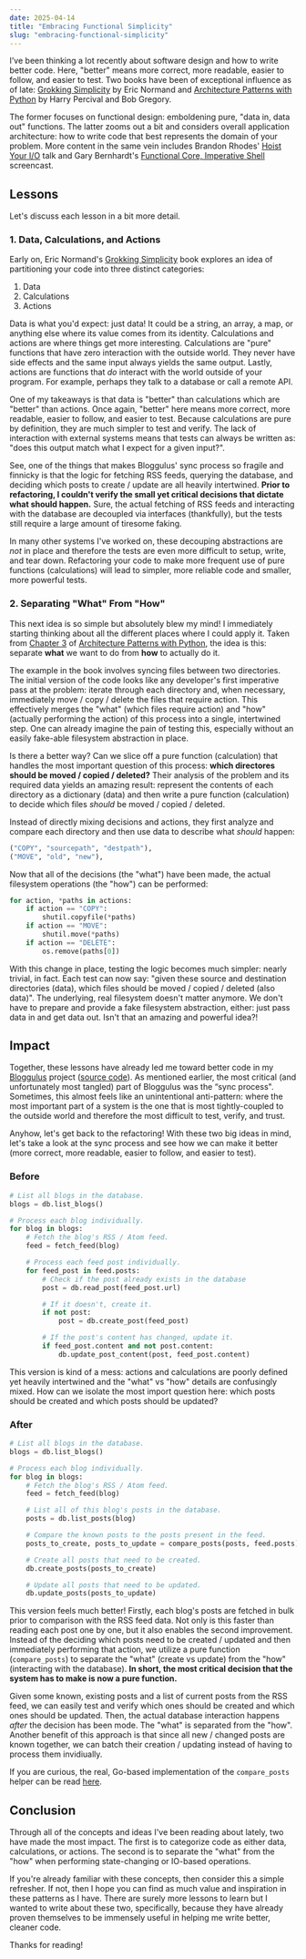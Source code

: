```yaml
---
date: 2025-04-14
title: "Embracing Functional Simplicity"
slug: "embracing-functional-simplicity"
---
```


I’ve been thinking a lot recently about software design and how to write better code.
Here, "better" means more correct, more readable, easier to follow, and easier to test.
Two books have been of exceptional influence as of late: [Grokking Simplicity](https://grokkingsimplicity.com/) by Eric Normand and [Architecture Patterns with Python](https://www.cosmicpython.com/) by Harry Percival and Bob Gregory.

The former focuses on functional design: emboldening pure, "data in, data out" functions.
The latter zooms out a bit and considers overall application architecture: how to write code that best represents the domain of your problem.
More content in the same vein includes Brandon Rhodes' [Hoist Your I/O](https://www.youtube.com/watch?v=PBQN62oUnN8) talk and Gary Bernhardt's [Functional Core, Imperative Shell](https://www.destroyallsoftware.com/screencasts/catalog/functional-core-imperative-shell) screencast.

## Lessons

Let's discuss each lesson in a bit more detail.

### 1. Data, Calculations, and Actions

Early on, Eric Normand's [Grokking Simplicity](https://grokkingsimplicity.com/) book explores an idea of partitioning your code into three distinct categories:

1. Data
2. Calculations
3. Actions

Data is what you'd expect: just data!
It could be a string, an array, a map, or anything else where its value comes from its identity.
Calculations and actions are where things get more interesting.
Calculations are "pure" functions that have zero interaction with the outside world.
They never have side effects and the same input always yields the same output.
Lastly, actions are functions that _do_ interact with the world outside of your program.
For example, perhaps they talk to a database or call a remote API.

One of my takeaways is that data is "better" than calculations which are "better" than actions.
Once again, "better" here means more correct, more readable, easier to follow, and easier to test.
Because calculations are pure by definition, they are much simpler to test and verify.
The lack of interaction with external systems means that tests can always be written as: "does this output match what I expect for a given input?".

See, one of the things that makes Bloggulus' sync process so fragile and finnicky is that the logic for fetching RSS feeds, querying the database, and deciding which posts to create / update are all heavily intertwined.
**Prior to refactoring, I couldn't verify the small yet critical decisions that dictate what should happen.**
Sure, the actual fetching of RSS feeds and interacting with the database are decoupled via interfaces (thankfully), but the tests still require a large amount of tiresome faking.

In many other systems I've worked on, these decouping abstractions are _not_ in place and therefore the tests are even more difficult to setup, write, and tear down.
Refactoring your code to make more frequent use of pure functions (calculations) will lead to simpler, more reliable code and smaller, more powerful tests.

### 2. Separating "What" From "How"

This next idea is so simple but absolutely blew my mind!
I immediately starting thinking about all the different places where I could apply it.
Taken from [Chapter 3](https://www.cosmicpython.com/book/chapter_03_abstractions.html) of [Architecture Patterns with Python](https://www.cosmicpython.com/), the idea is this: separate **what** we want to do from **how** to actually do it.

The example in the book involves syncing files between two directories.
The initial version of the code looks like any developer's first imperative pass at the problem: iterate through each directory and, when necessary, immediately move / copy / delete the files that require action.
This effectively merges the "what" (which files require action) and "how" (actually performing the action) of this process into a single, intertwined step.
One can already imagine the pain of testing this, especially without an easily fake-able filesystem abstraction in place.

Is there a better way?
Can we slice off a pure function (calculation) that handles the most important question of this process: **which directores should be moved / copied / deleted?**
Their analysis of the problem and its required data yields an amazing result: represent the contents of each directory as a dictionary (data) and then write a pure function (calculation) to decide which files _should_ be moved / copied / deleted.

Instead of directly mixing decisions and actions, they first analyze and compare each directory and then use data to describe what _should_ happen:
```python
("COPY", "sourcepath", "destpath"),
("MOVE", "old", "new"),
```

Now that all of the decisions (the "what") have been made, the actual filesystem operations (the "how") can be performed:
```python
for action, *paths in actions:
	if action == "COPY":
		shutil.copyfile(*paths)
	if action == "MOVE":
		shutil.move(*paths)
	if action == "DELETE":
		os.remove(paths[0])
```

With this change in place, testing the logic becomes much simpler: nearly trivial, in fact.
Each test can now say: "given these source and destination directories (data), which files should be moved / copied / deleted (also data)".
The underlying, real filesystem doesn't matter anymore.
We don't have to prepare and provide a fake filesystem abstraction, either: just pass data in and get data out.
Isn't that an amazing and powerful idea?!

## Impact

Together, these lessons have already led me toward better code in my [Bloggulus](https://bloggulus.com/) project ([source code](https://github.com/theandrew168/bloggulus)).
As mentioned earlier, the most critical (and unfortunately most tangled) part of Bloggulus was the “sync process".
Sometimes, this almost feels like an unintentional anti-pattern: where the most important part of a system is the one that is most tightly-coupled to the outside world and therefore the most difficult to test, verify, and trust.

Anyhow, let's get back to the refactoring!
With these two big ideas in mind, let's take a look at the sync process and see how we can make it better (more correct, more readable, easier to follow, and easier to test).

### Before

```python
# List all blogs in the database.
blogs = db.list_blogs()

# Process each blog individually.
for blog in blogs:
	# Fetch the blog's RSS / Atom feed.
	feed = fetch_feed(blog)

	# Process each feed post individually.
	for feed_post in feed.posts:
		# Check if the post already exists in the database
		post = db.read_post(feed_post.url)

		# If it doesn't, create it.
		if not post:
			post = db.create_post(feed_post)

		# If the post's content has changed, update it.
		if feed_post.content and not post.content:
			db.update_post_content(post, feed_post.content)
```

This version is kind of a mess: actions and calculations are poorly defined yet heavily intertwined and the "what" vs "how" details are confusingly mixed.
How can we isolate the most import question here: which posts should be created and which posts should be updated?

### After

```python
# List all blogs in the database.
blogs = db.list_blogs()

# Process each blog individually.
for blog in blogs:
	# Fetch the blog's RSS / Atom feed.
	feed = fetch_feed(blog)

	# List all of this blog's posts in the database.
	posts = db.list_posts(blog)

	# Compare the known posts to the posts present in the feed.
	posts_to_create, posts_to_update = compare_posts(posts, feed.posts)

	# Create all posts that need to be created.
	db.create_posts(posts_to_create)

	# Update all posts that need to be updated.
	db.update_posts(posts_to_update)
```

This version feels much better!
Firstly, each blog's posts are fetched in bulk prior to comparison with the RSS feed data.
Not only is this faster than reading each post one by one, but it also enables the second improvement.
Instead of the deciding which posts need to be created / updated and then immediately performing that action, we utilize a pure function (`compare_posts`) to separate the "what" (create vs update) from the "how"  (interacting with the database).
**In short, the most critical decision that the system has to make is now a pure function.**

Given some known, existing posts and a list of current posts from the RSS feed, we can easily test and verify which ones should be created and which ones should be updated.
Then, the actual database interaction happens _after_ the decision has been mode.
The "what" is separated from the "how".
Another benefit of this approach is that since all new / changed posts are known together, we can batch their creation / updating instead of having to process them invidiually.

If you are curious, the real, Go-based implementation of the `compare_posts` helper can be read [here](https://github.com/theandrew168/bloggulus/blob/72eeeeb2ce949e59d9c5e59a08ff4fe204a1c8c7/backend/service/sync.go#L76).

## Conclusion

Through all of the concepts and ideas I've been reading about lately, two have made the most impact.
The first is to categorize code as either data, calculations, or actions.
The second is to separate the "what" from the "how" when performing state-changing or IO-based operations.

If you're already familiar with these concepts, then consider this a simple refresher.
If not, then I hope you can find as much value and inspiration in these patterns as I have.
There are surely more lessons to learn but I wanted to write about these two, specifically, because they have already proven themselves to be immensely useful in helping me write better, cleaner code.

Thanks for reading!